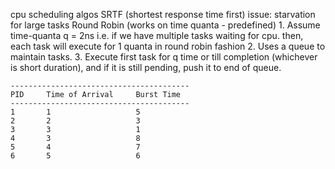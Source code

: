 cpu scheduling algos
    SRTF (shortest response time first)
        issue: starvation for large tasks
    Round Robin (works on time quanta - predefined)
        1. Assume time-quanta q = 2ns i.e. if we have multiple tasks waiting for cpu.
            then, each task will execute for 1 quanta in round robin fashion
        2. Uses a queue to maintain tasks. 
        3. Execute first task for q time or till completion (whichever is short duration), 
            and if it is still pending, push it to end of queue.

    ----------------------------------------
    PID     Time of Arrival     Burst Time
    ----------------------------------------
    1       1                   5
    2       2                   3
    3       3                   1
    4       3                   8
    5       4                   7
    6       5                   6







